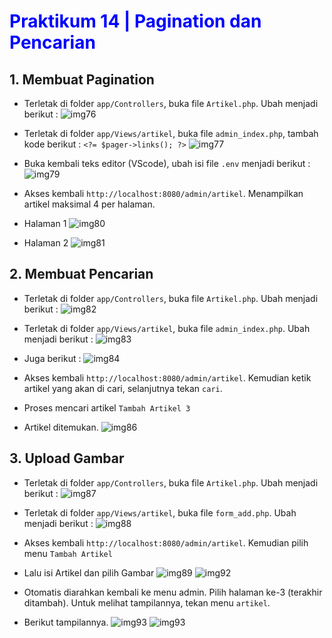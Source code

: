 <div id="p14">

# <span style="color: blue">Praktikum 14 | Pagination dan Pencarian</span>

## 1. Membuat Pagination

- Terletak di folder `app/Controllers`, buka file `Artikel.php`. Ubah menjadi berikut :
  ![img76](/image/14.1.PNG)
  <br>

- Terletak di folder `app/Views/artikel`, buka file `admin_index.php`, tambah kode berikut : `<?= $pager->links(); ?>`
  ![img77](/image/14.2.PNG)
  <br>

- Buka kembali teks editor (VScode), ubah isi file `.env` menjadi berikut :
  ![img79](image/14.3.PNG)
  <br>

- Akses kembali `http://localhost:8080/admin/artikel`. Menampilkan artikel maksimal 4 per halaman.

- Halaman 1
  ![img80](image/14.4.PNG)
  <br>

- Halaman 2
  ![img81](/imgage/14.5.PNG)
  <br>

## 2. Membuat Pencarian

- Terletak di folder `app/Controllers`, buka file `Artikel.php`. Ubah menjadi berikut :
  ![img82](/image/14.6.PNG)
  <br>

- Terletak di folder `app/Views/artikel`, buka file `admin_index.php`. Ubah menjadi berikut :
  ![img83](/image/14.7.PNG)
  <br>

- Juga berikut :
  ![img84](/image/14.8.PNG)
  <br>

- Akses kembali `http://localhost:8080/admin/artikel`. Kemudian ketik artikel yang akan di cari, selanjutnya tekan `cari`.

- Proses mencari artikel `Tambah Artikel 3`
- Artikel ditemukan.
  ![img86](/image/14.9.PNG)
  <br>

## 3. Upload Gambar

- Terletak di folder `app/Controllers`, buka file `Artikel.php`. Ubah menjadi berikut :
  ![img87](/image/14.10.PNG)
  <br>

- Terletak di folder `app/Views/artikel`, buka file `form_add.php`. Ubah menjadi berikut :
  ![img88](/image/14.11.PNG)
  <br>

- Akses kembali `http://localhost:8080/admin/artikel`. Kemudian pilih menu `Tambah Artikel`
- Lalu isi Artikel dan pilih Gambar
  ![img89](/image/14.12.PNG)
  ![img92](/image/14.13.PNG)
  <br>

- Otomatis diarahkan kembali ke menu admin. Pilih halaman ke-3 (terakhir ditambah). Untuk melihat tampilannya, tekan menu `artikel`.
- Berikut tampilannya.
  ![img93](/image/14.14.PNG)
  ![img93](/image/14.15.PNG)
  <br>

</div>
